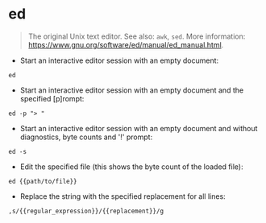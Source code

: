 # ed

> The original Unix text editor.
> See also: `awk`, `sed`.
> More information: <https://www.gnu.org/software/ed/manual/ed_manual.html>.

- Start an interactive editor session with an empty document:

`ed`

- Start an interactive editor session with an empty document and the specified [p]rompt:

`ed -p "> "`

- Start an interactive editor session with an empty document and without diagnostics, byte counts and '!' prompt:

`ed -s`

- Edit the specified file (this shows the byte count of the loaded file):

`ed {{path/to/file}}`

- Replace the string with the specified replacement for all lines:

`,s/{{regular_expression}}/{{replacement}}/g`
